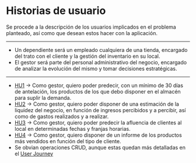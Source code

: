 # Historias de usuario 

Se procede a la descripción de los usuarios implicados en el problema planteado, así como que desean estos hacer con la aplicación.

---

- Un dependiente será un empleado cualquiera de una tienda, encargado del trato con el cliente y la gestión del inventario en su local.
- El gestor será parte del personal administrativo del negocio, encargado de analizar la evolución del mismo y tomar decisiones estratégicas.

---

- [HU1](https://github.com/modejota/storagIV/issues/9) -> Como gestor, quiero poder predecir, con un mínimo de 30 días de antelación, los productos de los que debo disponer en el almacén para suplir la demanda.
- [HU2](https://github.com/modejota/storagIV/issues/10) -> Como gestor, quiero poder disponer de una estimación de la liquidez del negocio, en función de ingresos percibidos y a percibir, así como de gastos realizados y a realizar.
- [HU3](https://github.com/modejota/storagIV/issues/11) -> Como gestor, quiero poder predecir la afluencia de clientes al local en determinadas fechas y franjas horarias.
- [HU4](https://github.com/modejota/storagIV/issues/12) -> Como gestor, quiero disponer de un informe de los productos más vendidos en función del tipo de cliente.
- Se obvian operaciones CRUD, aunque estas quedan más detalladas en el [User Journey](docs/user_journey.md)

